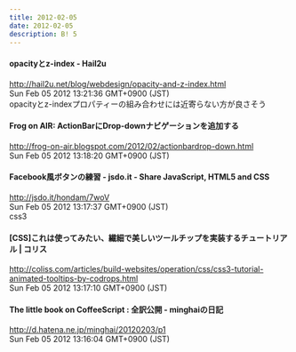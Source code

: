 ```yaml
---
title: 2012-02-05
date: 2012-02-05
description: B! 5
---
```


#### opacityとz-index - Hail2u
http://hail2u.net/blog/webdesign/opacity-and-z-index.html<br>
Sun Feb 05 2012 13:21:36 GMT+0900 (JST)<br>
opacityとz-indexプロパティーの組み合わせには近寄らない方が良さそう


#### Frog on AIR: ActionBarにDrop-downナビゲーションを追加する
http://frog-on-air.blogspot.com/2012/02/actionbardrop-down.html<br>
Sun Feb 05 2012 13:18:20 GMT+0900 (JST)<br>


#### Facebook風ボタンの練習 - jsdo.it - Share JavaScript, HTML5 and CSS
http://jsdo.it/hondam/7woV<br>
Sun Feb 05 2012 13:17:37 GMT+0900 (JST)<br>
css3


####   [CSS]これは使ってみたい、繊細で美しいツールチップを実装するチュートリアル | コリス
http://coliss.com/articles/build-websites/operation/css/css3-tutorial-animated-tooltips-by-codrops.html<br>
Sun Feb 05 2012 13:17:10 GMT+0900 (JST)<br>


#### The little book on CoffeeScript : 全訳公開 - minghaiの日記
http://d.hatena.ne.jp/minghai/20120203/p1<br>
Sun Feb 05 2012 13:16:04 GMT+0900 (JST)<br>


